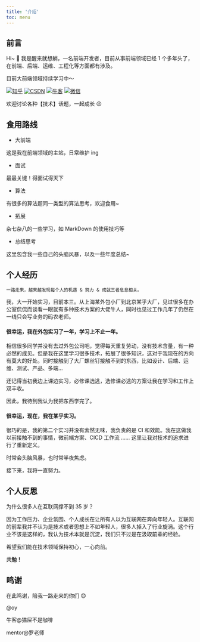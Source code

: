 ```yaml
---
title: '介绍'
toc: menu
---
```


## 前言

Hi~ 👋 我是醒来就想躺，一名前端开发者，目前从事前端领域已经 1 个多年头了，在前端、后端、运维、工程化等方面都有涉及。

目前大前端领域持续学习中～

[![知乎](https://img.shields.io/badge/知乎-@醒来就想躺-blue)](https://www.zhihu.com/people/lkk-34-59) [![CSDN](https://img.shields.io/badge/CSDN-@醒来就想躺-yellow)](https://blog.csdn.net/weixin_51037408?spm=1000.2115.3001.5343) [![牛客](https://img.shields.io/badge/牛客-@醒来就想躺-orange)](https://www.nowcoder.com/users/273536479) [![微信](https://img.shields.io/badge/微信-@醒来就想躺-success)](https://oss.kyingsoft.cn/import/wechat.jpg)

欢迎讨论各种【技术】话题，一起成长 😉

## 食用路线

- 大前端

这是我在前端领域的主站，日常维护 ing

- 面试

最最关键！得面试得天下

- 算法

有很多的算法题同一类型的算法思考，欢迎食用~

- 拓展

杂七杂八的一些学习，如 MarkDown 的使用技巧等

- 总结思考

这里包含我一些自己的头脑风暴，以及一些年度总结~

## 个人经历

    一路走来，越来越发现每个人的机遇 & 努力 & 成就三者息息相关。

我，大一开始实习，目前本三。从上海某外包小厂到北京某乎大厂，见过很多在办公室侃侃而谈看一眼就有多种技术方案的大佬牛人，同时也见过工作几年了仍然在一线只会写业务的码农老师。

#### 很幸运，我在外包实习了一年，学习上不止一年。

相信很多同学并没有去过外包公司吧，觉得每天重复劳动，没有技术含量，有一种必然的成见。但是我在这里学习很多技术，拓展了很多知识，这对于我现在的方向有莫大的好处。同时接触到了大厂螺丝钉接触不到的东西，比如设计、后端、运维、测试、产品、多端...

还记得当初我边上课边实习，必修课选逃，选修课必逃的方案让我在学习和工作上双丰收。

因此，我待到我认为我把东西学完了。

#### 很幸运，现在，我在某乎实习。

很巧的是，我的第二个实习并没有索然无味，我负责的是 CI 和效能。我在这做我以前接触不到的事情，微前端方案、CICD 工作流 ...... 这里让我对技术的追求进行了重新定义。

时常会头脑风暴，也时常半夜焦虑。

接下来，我将一直努力。

## 个人反思

为什么很多人在互联网撑不到 35 岁？

因为工作压力、企业氛围、个人成长在让所有人以为互联网在奔向年轻人。互联网的前辈我并不认为是技术或者思想上不如年轻人，很多人掉入了行业旋涡。这个行业不该是这样的，我认为技术本就是沉淀，我们只不过是在汲取前辈的经验。

希望我们能在技术领域保持初心，一心向前。

**共勉！**

## 鸣谢

在此鸣谢，陪我一路走来的你们 😊

@oy

牛客@猫屎不是咖啡

mentor@罗老师
